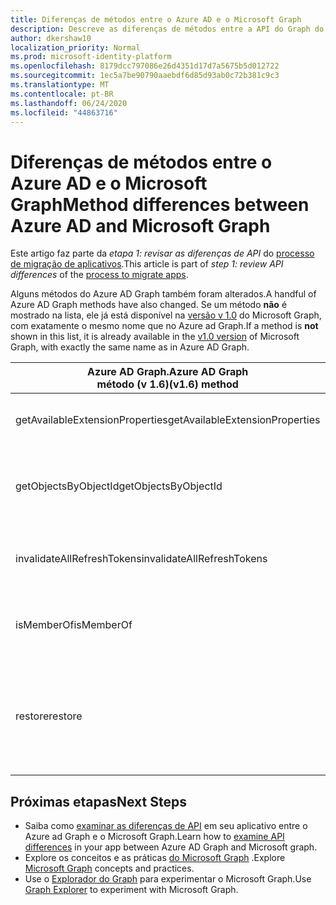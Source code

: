 ```yaml
---
title: Diferenças de métodos entre o Azure AD e o Microsoft Graph
description: Descreve as diferenças de métodos entre a API do Graph do Azure Active Directory (Azure AD) e a API do Microsoft Graph (REST).
author: dkershaw10
localization_priority: Normal
ms.prod: microsoft-identity-platform
ms.openlocfilehash: 8179dcc797086e26d4351d17d7a5675b5d012722
ms.sourcegitcommit: 1ec5a7be90790aaebdf6d85d93ab0c72b381c9c3
ms.translationtype: MT
ms.contentlocale: pt-BR
ms.lasthandoff: 06/24/2020
ms.locfileid: "44863716"
---
```

# <a name="method-differences-between-azure-ad-and-microsoft-graph"></a><span data-ttu-id="ff0f9-103">Diferenças de métodos entre o Azure AD e o Microsoft Graph</span><span class="sxs-lookup"><span data-stu-id="ff0f9-103">Method differences between Azure AD and Microsoft Graph</span></span>

<span data-ttu-id="ff0f9-104">Este artigo faz parte da *etapa 1: revisar as diferenças de API* do [processo de migração de aplicativos](migrate-azure-ad-graph-planning-checklist.md).</span><span class="sxs-lookup"><span data-stu-id="ff0f9-104">This article is part of *step 1: review API differences* of the [process to migrate apps](migrate-azure-ad-graph-planning-checklist.md).</span></span>

<span data-ttu-id="ff0f9-105">Alguns métodos do Azure AD Graph também foram alterados.</span><span class="sxs-lookup"><span data-stu-id="ff0f9-105">A handful of Azure AD Graph methods have also changed.</span></span>  <span data-ttu-id="ff0f9-106">Se um método **não** é mostrado na lista, ele já está disponível na [versão v 1.0](/graph/api/overview?view=graph-rest-1.0) do Microsoft Graph, com exatamente o mesmo nome que no Azure ad Graph.</span><span class="sxs-lookup"><span data-stu-id="ff0f9-106">If a method is **not** shown in this list, it is already available in the [v1.0 version](/graph/api/overview?view=graph-rest-1.0) of Microsoft Graph, with exactly the same name as in Azure AD Graph.</span></span>

|<span data-ttu-id="ff0f9-107">Azure AD Graph.</span><span class="sxs-lookup"><span data-stu-id="ff0f9-107">Azure AD Graph</span></span> <br><span data-ttu-id="ff0f9-108">método (v 1.6)</span><span class="sxs-lookup"><span data-stu-id="ff0f9-108">(v1.6) method</span></span> |<span data-ttu-id="ff0f9-109">Microsoft Graph</span><span class="sxs-lookup"><span data-stu-id="ff0f9-109">Microsoft Graph</span></span><br><span data-ttu-id="ff0f9-110">(recurso/método)</span><span class="sxs-lookup"><span data-stu-id="ff0f9-110">(resource/method)</span></span>|<span data-ttu-id="ff0f9-111">Comentários</span><span class="sxs-lookup"><span data-stu-id="ff0f9-111">Comments</span></span>|
|---|---|---|
| <span data-ttu-id="ff0f9-112">getAvailableExtensionProperties</span><span class="sxs-lookup"><span data-stu-id="ff0f9-112">getAvailableExtensionProperties</span></span> | <span data-ttu-id="ff0f9-113">versão beta &nbsp; - &nbsp; _não disponível_</span><span class="sxs-lookup"><span data-stu-id="ff0f9-113">beta&nbsp;-&nbsp;_Not available_</span></span> <br> <span data-ttu-id="ff0f9-114">v 1.0 &nbsp; - &nbsp; _não disponível_</span><span class="sxs-lookup"><span data-stu-id="ff0f9-114">v1.0&nbsp;-&nbsp;_Not available_</span></span> |  |
| <span data-ttu-id="ff0f9-115">getObjectsByObjectId</span><span class="sxs-lookup"><span data-stu-id="ff0f9-115">getObjectsByObjectId</span></span> | <span data-ttu-id="ff0f9-116">versão beta &nbsp; - &nbsp; [directoryObjects/getByIds](/graph/api/directoryobject-getbyids?view=graph-rest-beta)</span><span class="sxs-lookup"><span data-stu-id="ff0f9-116">beta&nbsp;-&nbsp;[directoryObjects/getByIds](/graph/api/directoryobject-getbyids?view=graph-rest-beta)</span></span> <br> <span data-ttu-id="ff0f9-117">v 1.0 &nbsp; - &nbsp; [directoryObjects/getByIds](/graph/api/directoryobject-getbyids?view=graph-rest-1.0)</span><span class="sxs-lookup"><span data-stu-id="ff0f9-117">v1.0&nbsp;-&nbsp;[directoryObjects/getByIds](/graph/api/directoryobject-getbyids?view=graph-rest-1.0)</span></span> | |
| <span data-ttu-id="ff0f9-118">invalidateAllRefreshTokens</span><span class="sxs-lookup"><span data-stu-id="ff0f9-118">invalidateAllRefreshTokens</span></span> | <span data-ttu-id="ff0f9-119">versão beta &nbsp; - &nbsp; [revokeSignInSessions](/graph/api/user-revokesigninsessions?view=graph-rest-beta)</span><span class="sxs-lookup"><span data-stu-id="ff0f9-119">beta&nbsp;-&nbsp;[revokeSignInSessions](/graph/api/user-revokesigninsessions?view=graph-rest-beta)</span></span> <br> <span data-ttu-id="ff0f9-120">v 1.0 &nbsp; - &nbsp; [revokeSignInSessions](/graph/api/user-revokesigninsessions?view=graph-rest-1.0)</span><span class="sxs-lookup"><span data-stu-id="ff0f9-120">v1.0&nbsp;-&nbsp;[revokeSignInSessions](/graph/api/user-revokesigninsessions?view=graph-rest-1.0)</span></span> | |
| <span data-ttu-id="ff0f9-121">isMemberOf</span><span class="sxs-lookup"><span data-stu-id="ff0f9-121">isMemberOf</span></span> | <span data-ttu-id="ff0f9-122">versão beta &nbsp; - &nbsp; _não planejada_</span><span class="sxs-lookup"><span data-stu-id="ff0f9-122">beta&nbsp;-&nbsp;_Not planned_</span></span> <br> <span data-ttu-id="ff0f9-123">v 1.0 &nbsp; - &nbsp; _não planejado_</span><span class="sxs-lookup"><span data-stu-id="ff0f9-123">v1.0&nbsp;-&nbsp;_Not planned_</span></span> | <span data-ttu-id="ff0f9-124">Use checkMemberGroups em vez disso.</span><span class="sxs-lookup"><span data-stu-id="ff0f9-124">Use checkMemberGroups instead.</span></span> |
| <span data-ttu-id="ff0f9-125">restore</span><span class="sxs-lookup"><span data-stu-id="ff0f9-125">restore</span></span> | <span data-ttu-id="ff0f9-126">&nbsp; - &nbsp; [restauração beta &nbsp; (aplicativos, &nbsp; usuários &nbsp; e &nbsp; grupos)](/graph/api/directory-deleteditems-restore?view=graph-rest-beta)</span><span class="sxs-lookup"><span data-stu-id="ff0f9-126">beta&nbsp;-&nbsp;[restore&nbsp;(applications,&nbsp;users,&nbsp;and&nbsp;groups)](/graph/api/directory-deleteditems-restore?view=graph-rest-beta)</span></span><br> <span data-ttu-id="ff0f9-127">v 1.0 &nbsp; - &nbsp; [Restore &nbsp; (aplicativos, &nbsp; usuários &nbsp; e &nbsp; grupos)](/graph/api/directory-deleteditems-restore?view=graph-rest-1.0)</span><span class="sxs-lookup"><span data-stu-id="ff0f9-127">v1.0&nbsp;-&nbsp;[restore&nbsp;(applications,&nbsp;users,&nbsp;and&nbsp;groups)](/graph/api/directory-deleteditems-restore?view=graph-rest-1.0)</span></span> | <span data-ttu-id="ff0f9-128">Você também pode exibir aplicativos, usuários e grupos excluídos e excluí-los permanentemente.</span><span class="sxs-lookup"><span data-stu-id="ff0f9-128">You can also view deleted applications, users, and groups and permanently delete them.</span></span> |

## <a name="next-steps"></a><span data-ttu-id="ff0f9-129">Próximas etapas</span><span class="sxs-lookup"><span data-stu-id="ff0f9-129">Next Steps</span></span>

- <span data-ttu-id="ff0f9-130">Saiba como [examinar as diferenças de API](migrate-azure-ad-graph-audit-api-use.md) em seu aplicativo entre o Azure ad Graph e o Microsoft Graph.</span><span class="sxs-lookup"><span data-stu-id="ff0f9-130">Learn how to [examine API differences](migrate-azure-ad-graph-audit-api-use.md) in your app between Azure AD Graph and Microsoft graph.</span></span>
- <span data-ttu-id="ff0f9-131">Explore os conceitos e as práticas [do Microsoft Graph](/graph/overview) .</span><span class="sxs-lookup"><span data-stu-id="ff0f9-131">Explore [Microsoft Graph](/graph/overview) concepts and practices.</span></span>
- <span data-ttu-id="ff0f9-132">Use o [Explorador do Graph](https://aka.ms/ge) para experimentar o Microsoft Graph.</span><span class="sxs-lookup"><span data-stu-id="ff0f9-132">Use [Graph Explorer](https://aka.ms/ge) to experiment with Microsoft Graph.</span></span>
